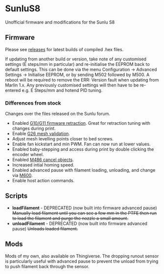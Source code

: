 # SunluS8

Unofficial firmware and modifications for the Sunlu S8

## Firmware

Please see [releases](https://github.com/LittleHobbyShop/SunluS8/releases) for latest builds of compiled .hex files.

If updating from another build or version, take note of any customised settings (E steps/mm in particular) and re-initialise the EEPROM back to default settings. This can be done via the menu Configuration -> Advanced Settings -> Initialise EEPROM, or by sending M502 followed by M500. A reboot will be required to remove the ERR: Version fault when updating from Marlin 1.x. Any previously customised settings will then have to be re-entered e.g. E Steps/mm and hotend PID tuning.

### Differences from stock
Changes over the files released on the Sunlu forum.

- Enabled [G10/G11 firmware retraction](https://marlinfw.org/docs/features/fwretract.html). Great for retraction tuning with changes during print.
- Enable [G26 mesh validation](https://marlinfw.org/docs/gcode/G026.html).
- Adjust mesh levelling points closer to bed screws.
- Enable fan kickstart and min PWM. Fan can now run at lower values.
- Enabled baby-stepping and access during print by double clicking the encoder wheel.
- Enabled [M486 cancel objects](https://marlinfw.org/docs/gcode/M486.html).
- Increased intial homing speed.
- Enabled advanced pause with filament loading, unloading, and change via [M600](https://marlinfw.org/docs/gcode/M600.html).
- Enable host action commands.

## Scripts

- **loadFilament** - DEPRECATED (now built into firmware advanced pause) ~~Manually load filament until you can see a few mm in the PTFE then run to load the filament and purge the nozzle a small amount.~~
- **unloadFilament** - DEPRECATED (now built into firmware advanced pause) ~~Unloads loaded filament.~~

## Mods

Mods of my own, also available on Thingiverse. The dropping runout sensor is particularly useful with advanced pause to prevent the unload from trying to push filament back through the sensor.